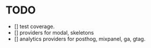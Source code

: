 # TODO

- [] test coverage.
- [] providers for modal, skeletons
- [] analytics providers for posthog, mixpanel, ga, gtag.

